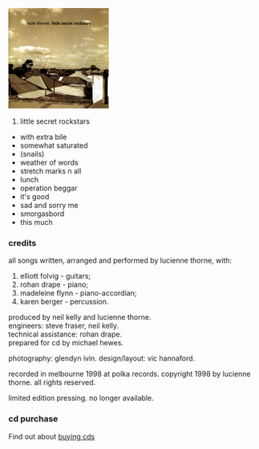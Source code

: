<!--| ## little secret rockstars |-->

![little secret rockstars][8]

1. little secret rockstars
-  with extra bile
-  somewhat saturated
-  (snails)
-  weather of words
-  stretch marks n all
-  lunch
-  operation beggar
-  it's good
-  sad and sorry me
-  smorgasbord
-  this much

[8]: data/image/cover/little-secret-rockstars.jpg

### credits

all songs written, arranged and performed by lucienne thorne,
with:  
1. elliott folvig - guitars;  
5. rohan drape - piano;  
7. madeleine flynn - piano-accordian;  
12. karen berger - percussion.

produced by neil kelly and lucienne thorne.  
engineers: steve fraser, neil kelly.  
technical assistance: rohan drape.  
prepared for cd by michael hewes.

photography: glendyn ivin. design/layout: vic hannaford.

recorded in melbourne 1998 at polka records. copyright 1998 by
lucienne thorne. all rights reserved.

limited edition pressing. no longer available.

### cd purchase

Find out about [buying cds][9]

[9]: shop
